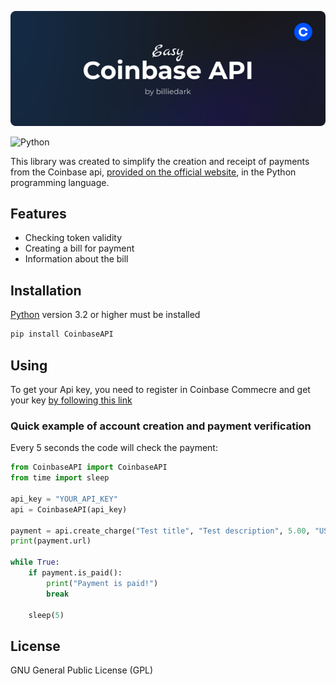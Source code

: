 [![N|Solid](https://github.com/billiedark/coinbaseapi/blob/main/Coinbase.png?raw=true)](https://github.com/billiedark)

![Python](https://img.shields.io/badge/-Python-0a0a0a?style=for-the-badge&logo=python&logoColor=24e387)

This library was created to simplify the creation and receipt of payments from the Coinbase api, [provided on the official website](https://docs.cloud.coinbase.com/commerce/docs), in the Python programming language.  


## Features

- Checking token validity  
- Creating a bill for payment  
- Information about the bill  


## Installation 

[Python](https://www.python.org/) version 3.2 or higher must be installed  

```cmd
pip install CoinbaseAPI
```

## Using 
To get your Api key, you need to register in Coinbase Commecre and get your key [by following this link](https://beta.commerce.coinbase.com/settings/security)  

### Quick example of account creation and payment verification  
Every 5 seconds the code will check the payment:  
``` python
from CoinbaseAPI import CoinbaseAPI
from time import sleep

api_key = "YOUR_API_KEY"
api = CoinbaseAPI(api_key)

payment = api.create_charge("Test title", "Test description", 5.00, "USD")
print(payment.url)

while True:
    if payment.is_paid():
        print("Payment is paid!")
        break

    sleep(5)
```

## License  

GNU General Public License (GPL)  
